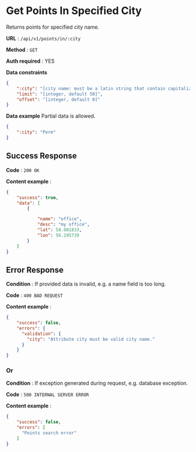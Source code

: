 # Get Points In Specified City

Returns points for specified city name.

**URL** : `/api/v1/points/in/:city`

**Method** : `GET`

**Auth required** : YES

**Data constraints**

```json
{
    ":city": "[city name: must be a latin string that contain capitalized first character]",    
    "limit": "[integer, default 50]",
    "offset": "[integer, default 0]"    
}
```

**Data example** Partial data is allowed.


```json
{
    ":city": "Perm"
}
```

## Success Response

**Code** : `200 OK`

**Content example** :

```json
{
    "success": true,
    "data": [
        {

            "name": "office",
            "desc": "my office",
            "lat": 58.001833,
            "lon": 56.295739            
        }
    ]
}
```

## Error Response

**Condition** : If provided data is invalid, e.g. a name field is too long.

**Code** : `400 BAD REQUEST`

**Content example** :

```json
{
    "success": false,
    "errors": {
      "validation": {
        "city": "Attribute city must be valid city name."
      }
    }
}
```

### Or

**Condition** : If exception generated during request, e.g. database exception.

**Code** : `500 INTERNAL SERVER ERROR`

**Content example** :

```json
{
    "success": false,
    "errors": [
      "Points search error"
    ]
}
```